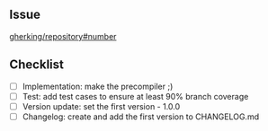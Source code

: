 <!-- 
Hello!
Thank you, for helping us to make GherKing better!
With fill out all necessary parts of the template
you helps us to understand the new precompiler and its implementation.
Thank you!

Note: such parts of the ticket which are in HTML comments (like this) 
won't be shown on the ticket, so we used them to guide you.
Feel free to delete them when you are done.
-->

## Issue
[gherking/repository#number](url)
<!--
Please add a link to the issue of the precompiler you are implementing.
If there is no issue reported yet, we would kindly ask you
to report it first, so that we can keep track of it
and understand it better.
-->

## Checklist
<!--
Please use this checklist to see what tasks would you need to do
in scope of your implementation, in order to keep good code quality:
-->
- [ ] Implementation: make the precompiler ;)
- [ ] Test: add test cases to ensure at least 90% branch coverage
- [ ] Version update: set the first version - 1.0.0
- [ ] Changelog: create and add the first version to CHANGELOG.md
